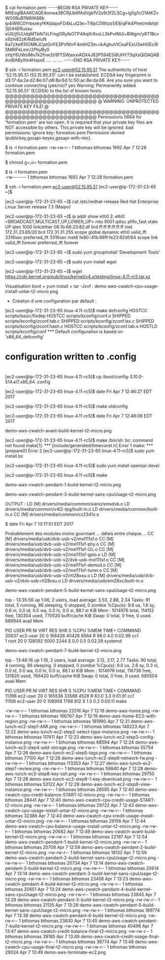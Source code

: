 
$ cat formation.pem 
-----BEGIN RSA PRIVATE KEY-----
MIIEogIBAAKCAQEAnnwa38CRjUb6fAdVgb1V2s9t3fZL5Cg+lg5g1cO1AtKZvWO0BuB1N6IlK68b
lp4iW6C0YrbsxkyfKKdaipxFD4kLuQ3e+Tl6pC0Wtzo1/E8/qFlk4Phet/mtbhjtI3j544ERuzau
sU0/j5UUdqMTbN7zLFmgGRyIbOTP4AqXr9xxLL5kPvtNUi+BWgm/y8T1Bcvx9zhi82zKiRdSwluN
6a7zXeR15OMKJCptGnFE3PVNhrF4mtHZ3m+ikAghuVtCeaFExU3wH0Ec9ISMRIFkLmn/2PtiyBy0
sYqY6UWslMn7k2fnw2I/6fTSWjevxiADX4J82P594E5i8UHY73qXsQIDAQABAoIBABylhh4HqseE
....
...
....
-----END RSA PRIVATE KEY-----

$ ssh -i formation.pem ec2-user@52.15.95.51
The authenticity of host '52.15.95.51 (52.15.95.51)' can t be established.
ECDSA key fingerprint is d3:17:4a:2e:d2:8e:07:d8:8a:6d:1c:50:ac:8e:da:66.
Are you sure you want to continue connecting (yes/no)? yes
Warning: Permanently added '52.15.95.51' (ECDSA) to the list of known hosts.
@@@@@@@@@@@@@@@@@@@@@@@@@@@@@@@@@@@@@@@@@@@@@@@@@@@@@@@@@@@
@         WARNING: UNPROTECTED PRIVATE KEY FILE!          @
@@@@@@@@@@@@@@@@@@@@@@@@@@@@@@@@@@@@@@@@@@@@@@@@@@@@@@@@@@@
Permissions 0664 for 'formation.pem' are too open.
It is required that your private key files are NOT accessible by others.
This private key will be ignored.
bad permissions: ignore key: formation.pem
Permission denied (publickey,gssapi-keyex,gssapi-with-mic).


$ ls -l formation.pem 
-rw-rw-r-- 1 bthomas bthomas 1692 Apr  7 12:28 formation.pem

$ chmod g=,o= formation.pem

$ ls -l formation.pem                                                                                                                                         
-rw------- 1 bthomas bthomas 1692 Apr  7 12:28 formation.pem

$ ssh -i formation.pem ec2-user@52.15.95.51
[ec2-user@ip-172-31-23-65 ~]$

[ec2-user@ip-172-31-23-65 ~]$ cat /etc/redhat-release 
Red Hat Enterprise Linux Server release 7.3 (Maipo)

[ec2-user@ip-172-31-23-65 ~]$ ip addr show eth0
2: eth0: <BROADCAST,MULTICAST,UP,LOWER_UP> mtu 9001 qdisc pfifo_fast state UP qlen 1000
    link/ether 06:1b:66:23:82:df brd ff:ff:ff:ff:ff:ff
    inet 172.31.23.65/20 brd 172.31.31.255 scope global dynamic eth0
       valid_lft 3316sec preferred_lft 3316sec
    inet6 fe80::41b:66ff:fe23:82df/64 scope link 
       valid_lft forever preferred_lft forever


[ec2-user@ip-172-31-23-65 ~]$ sudo yum groupinstall 'Development Tools'

[ec2-user@ip-172-31-23-65 ~]$ sudo yum install wget

[ec2-user@ip-172-31-23-65 ~]$ wget https://cdn.kernel.org/pub/linux/kernel/v4.x/testing/linux-4.11-rc5.tar.xz

Visualisation boot + yum install + tar -Jxvf  : demo-aws-cwatch-cpu-usage-install-untar-t2-micro.png


* Création d une configuration par default :

[ec2-user@ip-172-31-23-65 linux-4.11-rc5]$ make defconfig
  HOSTCC  scripts/basic/fixdep
  HOSTCC  scripts/kconfig/conf.o
  SHIPPED scripts/kconfig/zconf.tab.c
  SHIPPED scripts/kconfig/zconf.lex.c
  SHIPPED scripts/kconfig/zconf.hash.c
  HOSTCC  scripts/kconfig/zconf.tab.o
  HOSTLD  scripts/kconfig/conf
*** Default configuration is based on 'x86_64_defconfig'
#
# configuration written to .config
#


[ec2-user@ip-172-31-23-65 linux-4.11-rc5]$ cp /boot/config-3.10.0-514.el7.x86_64 .config


[ec2-user@ip-172-31-23-65 linux-4.11-rc5]$ date
Fri Apr  7 12:46:27 EDT 2017

[ec2-user@ip-172-31-23-65 linux-4.11-rc5]$  make oldconfig

[ec2-user@ip-172-31-23-65 linux-4.11-rc5]$ date
Fri Apr  7 12:48:06 EDT 2017

demo-aws-cwatch-avant-build-kernel-t2-micro.png

[ec2-user@ip-172-31-23-65 linux-4.11-rc5]$  make 
/bin/sh: bc: command not found
make[1]: *** [include/generated/timeconst.h] Error 1
make: *** [prepare0] Error 2
[ec2-user@ip-172-31-23-65 linux-4.11-rc5]$ sudo yum install bc

[ec2-user@ip-172-31-23-65 linux-4.11-rc5]$ sudo yum install openssl-devel

[ec2-user@ip-172-31-23-65 linux-4.11-rc5]$  make 

demo-aws-cwatch-pendant-1-build-kernel-t2-micro.png

demo-aws-cwatch-pendant-3-build-kernel-sans-cpuUsage-t2-micro.png

OUTPUT : 
  LD [M]  drivers/media/common/siano/smsdvb.o
  LD      drivers/media/common/v4l2-tpg/built-in.o
  LD      drivers/media/common/built-in.o
  CC [M]  drivers/media/common/cx2341x.o


$ date
Fri Apr  7 13:17:51 EDT 2017

Probablement des modules moins gourmant ... délais entre chaque....
  CC [M]  drivers/media/usb/dvb-usb-v2/mxl111sf.o
  CC [M]  drivers/media/usb/dvb-usb-v2/mxl111sf-phy.o
  CC [M]  drivers/media/usb/dvb-usb-v2/mxl111sf-i2c.o
  CC [M]  drivers/media/usb/dvb-usb-v2/mxl111sf-gpio.o
  LD [M]  drivers/media/usb/dvb-usb-v2/dvb-usb-mxl111sf.o
  CC [M]  drivers/media/usb/dvb-usb-v2/mxl111sf-demod.o
  CC [M]  drivers/media/usb/dvb-usb-v2/mxl111sf-tuner.o
  CC [M]  drivers/media/usb/dvb-usb-v2/rtl28xxu.o
  LD [M]  drivers/media/usb/dvb-usb-v2/dvb-usb-rtl28xxu.o
  LD      drivers/media/usb/em28xx/built-in.o


demo-aws-cwatch-pendant-5-build-kernel-sans-cpuUsage-t2-micro.png

top - 13:35:56 up  1:06,  2 users,  load average: 3.53, 2.88, 2.34
Tasks:  91 total,   5 running,  86 sleeping,   0 stopped,   0 zombie
%Cpu(s):  9.6 us,  1.6 sy,  0.6 ni,  0.0 id,  0.0 wa,  0.0 hi,  0.0 si, 88.1 st
KiB Mem :  1014976 total,   114152 free,   130304 used,   770520 buff/cache
KiB Swap:        0 total,        0 free,        0 used.   689944 avail Mem 

  PID USER      PR  NI    VIRT    RES    SHR S %CPU %MEM     TIME+ COMMAND                                                                                             
30837 ec2-user  20   0  168428  40428   8564 R 98.0  4.0   0:02.98 cc1                                                                                                
    1 root      20   0  128092   5000   2244 S  0.0  0.5   0:02.39 systemd 

demo-aws-cwatch-pendant-7-build-kernel-t2-micro.png

top - 13:46:16 up  1:16,  2 users,  load average: 3.12, 3.17, 2.77
Tasks:  90 total,   4 running,  86 sleeping,   0 stopped,   0 zombie
%Cpu(s):  9.0 us,  2.6 sy,  0.3 ni,  0.0 id,  0.0 wa,  0.0 hi,  0.0 si, 88.1 st
KiB Mem :  1014976 total,   116736 free,   131820 used,   766420 buff/cache
KiB Swap:        0 total,        0 free,        0 used.   685504 avail Mem 

  PID USER      PR  NI    VIRT    RES    SHR S %CPU %MEM     TIME+ COMMAND                                                                                            
11398 ec2-user  20   0  165536  33588   4528 R 63.0  3.3   0:01.91 cc1                                                                                                
11106 ec2-user  20   0  108956   1788    812 S  1.3  0.2   0:00.11 make      



-rw-rw-r-- 1 bthomas bthomas  22516 Apr  7 12:18 demo-aws-home.png
-rw-rw-r-- 1 bthomas bthomas 166767 Apr  7 12:19 demo-aws-home-EC2-with-region.png
-rw-rw-r-- 1 bthomas bthomas 181990 Apr  7 12:21 demo-aws-lunch-ec2-step1-AMI.png
-rw-rw-r-- 1 bthomas bthomas 148223 Apr  7 12:22 demo-aws-lunch-ec2-step2-select-type-instance.png
-rw-rw-r-- 1 bthomas bthomas 117411 Apr  7 12:23 demo-aws-lunch-ec2-step3-config-instance.png
-rw-rw-r-- 1 bthomas bthomas  68594 Apr  7 12:24 demo-aws-lunch-ec2-step4-add-storage.png
-rw-rw-r-- 1 bthomas bthomas  55754 Apr  7 12:26 demo-aws-lunch-ec2-step5-tags.png
-rw-rw-r-- 1 bthomas bthomas  77100 Apr  7 12:26 demo-aws-lunch-ec2-step6-network-fw.png
-rw-rw-r-- 1 bthomas bthomas 113353 Apr  7 12:27 demo-aws-lunch-ec2-step7-review.png
-rw-rw-r-- 1 bthomas bthomas  58840 Apr  7 12:28 demo-aws-lunch-ec2-step8-key-ssh.png
-rw-rw-r-- 1 bthomas bthomas  29750 Apr  7 12:28 demo-aws-lunch-ec2-step8-1-key-download.png
-rw-rw-r-- 1 bthomas bthomas  53122 Apr  7 12:29 demo-aws-lunch-ec2-step9-view-instance.png
-rw-rw-r-- 1 bthomas bthomas  28595 Apr  7 12:40 demo-aws-cwatch-cpu-credit-balance-START-t2-micro.png
-rw-rw-r-- 1 bthomas bthomas  28441 Apr  7 12:40 demo-aws-cwatch-cpu-credit-usage-START-t2-micro.png
-rw-rw-r-- 1 bthomas bthomas  29722 Apr  7 12:43 demo-aws-cwatch-cpu-usage-install-untar-t2-micro.png
-rw-rw-r-- 1 bthomas bthomas  32386 Apr  7 12:43 demo-aws-cwatch-cpu-credit-usage-install-untar-t2-micro.png
-rw-rw-r-- 1 bthomas bthomas  29156 Apr  7 12:44 demo-aws-cwatch-cpu-balance-usage-install-untar-t2-micro.png
-rw-rw-r-- 1 bthomas bthomas  20682 Apr  7 12:49 demo-aws-cwatch-avant-build-kernel-t2-micro.png
-rw-rw-r-- 1 bthomas bthomas  22197 Apr  7 12:54 demo-aws-cwatch-pendant-1-build-kernel-t2-micro.png
-rw-rw-r-- 1 bthomas bthomas  20708 Apr  7 12:59 demo-aws-cwatch-pendant-2-build-kernel-t2-micro.png
-rw-rw-r-- 1 bthomas bthomas  18132 Apr  7 12:59 demo-aws-cwatch-pendant-2-build-kernel-sans-cpuUsage-t2-micro.png
-rw-rw-r-- 1 bthomas bthomas  20734 Apr  7 13:14 demo-aws-cwatch-pendant-3-build-kernel-t2-micro.png
-rw-rw-r-- 1 bthomas bthomas  20614 Apr  7 13:14 demo-aws-cwatch-pendant-3-build-kernel-sans-cpuUsage-t2-micro.png
-rw-rw-r-- 1 bthomas bthomas  23458 Apr  7 13:23 demo-aws-cwatch-pendant-4-build-kernel-t2-micro.png
-rw-rw-r-- 1 bthomas bthomas  20651 Apr  7 13:24 demo-aws-cwatch-pendant-4-build-kernel-sans-cpuUsage-t2-micro.png
-rw-rw-r-- 1 bthomas bthomas  23845 Apr  7 13:29 demo-aws-cwatch-pendant-5-build-kernel-t2-micro.png
-rw-rw-r-- 1 bthomas bthomas  21135 Apr  7 13:29 demo-aws-cwatch-pendant-5-build-kernel-sans-cpuUsage-t2-micro.png
-rw-rw-r-- 1 bthomas bthomas 189774 Apr  7 13:38 demo-aws-cwatch-pendant-6-build-kernel-t2-micro.png
-rw-rw-r-- 1 bthomas bthomas  23830 Apr  7 13:45 demo-aws-cwatch-pendant-7-build-kernel-t2-micro.png
-rw-rw-r-- 1 bthomas bthomas  40496 Apr  7 13:47 demo-aws-cwatch-credit-balance-final-t2-micro.png
-rw-rw-r-- 1 bthomas bthomas  39185 Apr  7 13:48 demo-aws-cwatch-credit-usage-final-t2-micro.png
-rw-rw-r-- 1 bthomas bthomas  38774 Apr  7 13:48 demo-aws-cwatch-cpu-usage-final-t2-micro.png
-rw-rw-r-- 1 bthomas bthomas  29024 Apr  7 13:49 demo-aws-terminate-ec2.png
